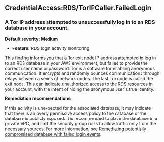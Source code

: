 

CredentialAccess:RDS/TorIPCaller.FailedLogin
--------------------------------------------

### A Tor IP address attempted to unsuccessfully log in to an RDS database in your account.

**Default severity: Medium**

* **Feature:** RDS login activity monitoring

This finding informs you that a Tor exit node IP address attempted to log in to an RDS database in your AWS environment, but failed to provide the correct user name or password. Tor is a software for enabling anonymous communication. It encrypts and randomly bounces communications through relays between a series of network nodes. The last Tor node is called the exit node. This can indicate unauthorized access to the RDS resources in your account, with the intent of hiding the anonymous user's true identity.

**Remediation recommendations:**

If this activity is unexpected for the associated database, it may indicate that there is an overly permissive access policy to the database or the database is publicly exposed. It is recommended to place the database in a private VPC, and limit the security group rules to allow traffic only from the necessary sources. For more information, see [Remediating potentially compromised database with failed login events](https://docs.aws.amazon.com/guardduty/latest/ug/guardduty-remediate-compromised-database-rds.html#gd-compromised-db-failed-attempt).

